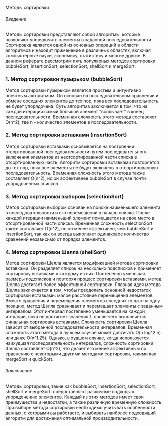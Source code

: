 Методы сортировки
###### Введение ###### 
Методы сортировки представляют собой алгоритмы, которые позволяют упорядочить элементы в заданной последовательности. Сортировка является одной из основных операций в области алгоритмов и находит применение в различных областях, включая компьютерные науки, экономику, статистику и многие другие. В данном реферате рассмотрим пять популярных методов сортировки: bubbleSort, insertionSort, selectionSort, shellSort и mergeSort.

### 1. Метод сортировки пузырьком (bubbleSort) ###
   Метод сортировки пузырьком является простым и интуитивно понятным алгоритмом. Он основан на последовательном сравнении и обмене соседних элементов до тех пор, пока вся последовательность не будет упорядочена. Суть алгоритма заключается в том, что на каждой итерации самый большой элемент "всплывает" в конец последовательности. Временная сложность этого метода составляет O(n^2), где n - количество элементов в последовательности.

### 2. Метод сортировки вставками (insertionSort) ### 
   Метод сортировки вставками основывается на построении отсортированной последовательности путем последовательного включения элементов из неотсортированной части списка в отсортированную часть. Алгоритм сортировки вставками повторяется до тех пор, пока все элементы не будут включены в отсортированную последовательность. Временная сложность этого метода также составляет O(n^2), но он эффективнее bubbleSort в случае почти упорядоченных списков.

### 3. Метод сортировки выбором (selectionSort) ### 
   Метод сортировки выбором основан на поиске наименьшего элемента в последовательности и его перемещении в начало списка. После каждой итерации наименьший элемент помещается на свое место в отсортированной части списка. Временная сложность selectionSort также составляет O(n^2), но он менее эффективен, чем bubbleSort и insertionSort, так как он всегда выполняет одинаковое количество сравнений независимо от порядка элементов.

### 4. Метод сортировки Шелла (shellSort) ### 
   Метод сортировки Шелла является модификацией метода сортировки вставками. Он разделяет список на несколько подсписков и применяет сортировку вставками к каждому из них. Постепенно уменьшая размеры подсписков и повторяя процесс сортировки вставками, метод Шелла достигает более эффективной сортировки.
   Главная идея метода Шелла заключается в том, чтобы преодолеть основной недостаток сортировки вставками: малое расстояние перемещения элементов. Вместо сравнения и перемещения элементов соседних только на одну позицию, метод Шелла сравнивает и перемещает элементы с заданным интервалом. Этот интервал постепенно уменьшается на каждой итерации, пока не достигнет значения 1, после чего выполняется финальная сортировка вставками.
   Сложность сортировки Шелла зависит от выбранной последовательности интервалов. Временная сложность этого метода в лучшем случае может достигать O(n log^2 n) или даже O(n^1.25). Однако, в худшем случае, когда используется наихудшая последовательность интервалов, сложность сортировки Шелла составляет O(n^2), что делает его менее эффективным по сравнению с некоторыми другими методами сортировки, такими как mergeSort и quickSort.


###### Заключение ###### 
   Методы сортировки, такие как bubbleSort, insertionSort, selectionSort, shellSort и mergeSort, предоставляют различные подходы к упорядочению элементов. Каждый из этих методов имеет свои преимущества и недостатки, а также различную временную сложность. При выборе метода сортировки необходимо учитывать особенности данных, с которыми вы работаете, и выбирать наиболее подходящий алгоритм для достижения оптимальной производительности.